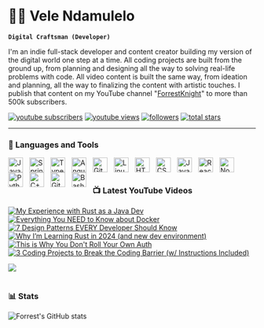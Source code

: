 # 🏄‍♂️ Vele Ndamulelo

**`Digital Craftsman (Developer)`**

I'm an indie full-stack developer and content creator building my version of the digital world one step at a time. All coding projects are built from the ground up, from planning and designing all the way to solving real-life problems with code. All video content is built the same way, from ideation and planning, all the way to finalizing the content with artistic touches. I publish that content on my YouTube channel "[ForrestKnight][youtube]" to more than 500k subscribers.

   <p align="left">
      <a href="https://www.youtube.com/c/fknight?sub_confirmation=1">
         <img alt="youtube subscribers" title="Subscribe to my YouTube channel" src="https://custom-icon-badges.demolab.com/youtube/channel/subscribers/UC2WHjPDvbE6O328n17ZGcfg?color=%23E05D44&label=SUBSCRIBE&logo=video&logoColor=white&style=for-the-badge&labelColor=CE4630"/></a> 
      <a href="https://www.youtube.com/c/fknight">
         <img alt="youtube views" title="YouTube views" src="https://custom-icon-badges.demolab.com/youtube/channel/views/UC2WHjPDvbE6O328n17ZGcfg?color=%23E1AD0E&logo=eye&logoColor=white&style=for-the-badge&labelColor=C79600"/></a> 
      <a href="https://github.com/ForrestKnight?tab=followers">
         <img alt="followers" title="Follow me on Github" src="https://custom-icon-badges.demolab.com/github/followers/ForrestKnight?color=236ad3&labelColor=1155ba&style=for-the-badge&logo=person-add&label=Follow&logoColor=white"/></a>
      <a href="https://github.com/ForrestKnight?tab=repositories&sort=stargazers">
         <img alt="total stars" title="Total stars on GitHub" src="https://custom-icon-badges.demolab.com/github/stars/ForrestKnight?color=55960c&style=for-the-badge&labelColor=488207&logo=star"/></a>
   </p>

---

### 🧰 Languages and Tools

<img align="left" alt="Java" width="30px" style="padding-right:10px;" src="https://cdn.jsdelivr.net/gh/devicons/devicon/icons/java/java-original.svg"/>
<img align="left" alt="Spring" width="30px" style="padding-right:10px;" src="https://cdn.jsdelivr.net/gh/devicons/devicon/icons/spring/spring-original.svg" />
<img align="left" alt="TypeScript" width="30px" style="padding-right:10px;" src="https://cdn.jsdelivr.net/gh/devicons/devicon/icons/typescript/typescript-plain.svg" />
<img align="left" alt="Angular" width="30px" style="padding-right:10px;" src="https://cdn.jsdelivr.net/gh/devicons/devicon/icons/angularjs/angularjs-plain.svg" />
<img align="left" alt="Git" width="30px" style="padding-right:10px;" src="https://cdn.jsdelivr.net/gh/devicons/devicon/icons/git/git-original.svg" />
<img align="left" alt="Linux" width="30px" style="padding-right:10px;" src="https://cdn.jsdelivr.net/gh/devicons/devicon/icons/linux/linux-original.svg" />
<img align="left" alt="HTML" width="30px" style="padding-right:10px;" src="https://cdn.jsdelivr.net/gh/devicons/devicon/icons/html5/html5-plain.svg" />
<img align="left" alt="CSS" width="30px" style="padding-right:10px;" src="https://cdn.jsdelivr.net/gh/devicons/devicon/icons/css3/css3-plain.svg" />
<img align="left" alt="JavaScript" width="30px" style="padding-right:10px;" src="https://cdn.jsdelivr.net/gh/devicons/devicon/icons/javascript/javascript-plain.svg" />
<img align="left" alt="React" width="30px" style="padding-right:10px;" src="https://cdn.jsdelivr.net/gh/devicons/devicon/icons/react/react-original.svg" />
<img align="left" alt="NodeJS" width="30px" style="padding-right:10px;" src="https://cdn.jsdelivr.net/gh/devicons/devicon/icons/nodejs/nodejs-original.svg" />
<img align="left" alt="Python" width="30px" style="padding-right:10px;" src="https://cdn.jsdelivr.net/gh/devicons/devicon/icons/python/python-plain.svg" />
<img align="left" alt="C++" width="30px" style="padding-right:10px;" src="https://cdn.jsdelivr.net/gh/devicons/devicon/icons/cplusplus/cplusplus-line.svg" />
<img align="left" alt="GitHub" width="30px" style="padding-right:10px;" src="https://cdn.jsdelivr.net/gh/devicons/devicon/icons/github/github-original.svg" />
<img align="left" alt="Bash" width="30px" style="padding-right:10px;" src="https://cdn.jsdelivr.net/gh/devicons/devicon/icons/bash/bash-original.svg" />
<br />

#

### 📺 Latest YouTube Videos

<!-- BEGIN YOUTUBE-CARDS -->
[![My Experience with Rust as a Java Dev](https://ytcards.demolab.com/?id=a0LtFp-7T2s&title=My+Experience+with+Rust+as+a+Java+Dev&lang=en&timestamp=1735398001&background_color=%230d1117&title_color=%23ffffff&stats_color=%23dedede&max_title_lines=1&width=250&border_radius=5&duration=1183 "My Experience with Rust as a Java Dev")](https://www.youtube.com/watch?v=a0LtFp-7T2s)
[![Everything You NEED to Know about Docker](https://ytcards.demolab.com/?id=oUnWU4Y4kSY&title=Everything+You+NEED+to+Know+about+Docker&lang=en&timestamp=1734102064&background_color=%230d1117&title_color=%23ffffff&stats_color=%23dedede&max_title_lines=1&width=250&border_radius=5&duration=1106 "Everything You NEED to Know about Docker")](https://www.youtube.com/watch?v=oUnWU4Y4kSY)
[![7 Design Patterns EVERY Developer Should Know](https://ytcards.demolab.com/?id=BJatgOiiht4&title=7+Design+Patterns+EVERY+Developer+Should+Know&lang=en&timestamp=1733497212&background_color=%230d1117&title_color=%23ffffff&stats_color=%23dedede&max_title_lines=1&width=250&border_radius=5&duration=1389 "7 Design Patterns EVERY Developer Should Know")](https://www.youtube.com/watch?v=BJatgOiiht4)
[![Why I’m Learning Rust in 2024 (and new dev environment)](https://ytcards.demolab.com/?id=3q3OXiyUQk4&title=Why+I%E2%80%99m+Learning+Rust+in+2024+%28and+new+dev+environment%29&lang=en&timestamp=1732550404&background_color=%230d1117&title_color=%23ffffff&stats_color=%23dedede&max_title_lines=1&width=250&border_radius=5&duration=1013 "Why I’m Learning Rust in 2024 (and new dev environment)")](https://www.youtube.com/watch?v=3q3OXiyUQk4)
[![This is Why You Don't Roll Your Own Auth](https://ytcards.demolab.com/?id=VA2RS9WN9us&title=This+is+Why+You+Don%27t+Roll+Your+Own+Auth&lang=en&timestamp=1732287637&background_color=%230d1117&title_color=%23ffffff&stats_color=%23dedede&max_title_lines=1&width=250&border_radius=5&duration=981 "This is Why You Don't Roll Your Own Auth")](https://www.youtube.com/watch?v=VA2RS9WN9us)
[![3 Coding Projects to Break the Coding Barrier (w/ Instructions Included)](https://ytcards.demolab.com/?id=zX4u3SudI-0&title=3+Coding+Projects+to+Break+the+Coding+Barrier+%28w%2F+Instructions+Included%29&lang=en&timestamp=1730728856&background_color=%230d1117&title_color=%23ffffff&stats_color=%23dedede&max_title_lines=1&width=250&border_radius=5&duration=1343 "3 Coding Projects to Break the Coding Barrier (w/ Instructions Included)")](https://www.youtube.com/watch?v=zX4u3SudI-0)
<!-- END YOUTUBE-CARDS -->

[<img src="https://custom-icon-badges.demolab.com/badge/-Subscribe%20For%20More-red?style=for-the-badge&logo=video&logoColor=white"/>](https://www.youtube.com/c/fknight?sub_confirmation=1)

#

### 📊 Stats

![Forrest's GitHub stats](https://github-readme-stats.vercel.app/api?username=forrestknight&show_icons=true&theme=gruvbox)

<!-- ![GitHub Streak](https://streak-stats.demolab.com?user=ForrestKnight&theme=gruvbox&border_radius=4.5) -->

#
<!--
<details>
 <summary><h3>👨‍💻 Forrest's Coding Journey</h3></summary>
   I started my coding journey as a naive computer science student with a passion to learn everything I could about this programming world - code, unix, linux, theory. And all the while, teaching myself iOS development with a dream to build my own app, but that soon got overshadowed by my desire to excel in Java. A desire that landed me a full-stack software engineering job upon graduation. However, I had another desire I had been pursuing throughout this time - YouTube content creation. I eventually ended up quitting my software engineering job to pursue YouTube full-time, and that has been my focus ever since. But there's something that's always bothered me about my journey - abandoning my dream of building my own app to pursue the safe route, a job. Now I've already taken the leap away from that safety net into this uncomfortable, unexplored world that it being a creator. And it worked out, but again, it became comfortable. It's easier to create a video than go out on a ledge and build my own product. I do have to eat, at the end of the day, but I think it's time. It's time to get uncomfortable again. I have a burning desire to get back on the horse, and fulfill that dream younger me had of building my own app, my own product. And in order to do that, I'll be implmementing a few measures to streamline my YouTube content to focus more time on fulfilling that dream - a dream that I'll be ready to tackle in 2023 due to the measure I'm putting in place now until the end of 2022. Don't wait up, because I'm coming.
-->
[website]: https://fkcodes.com
[youtube]: https://youtube.com/fknight

